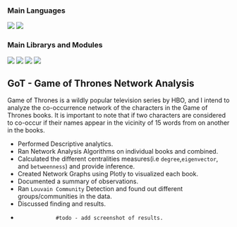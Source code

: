 ### Main Languages
<p>
<img src="https://img.shields.io/badge/python-3670A0?style=for-the-badge&logo=python&logoColor=ffdd54">
<img src="https://img.shields.io/badge/Markdown-000000?style=for-the-badge&logo=markdown&logoColor=white"></p>

### Main Librarys and Modules
<p><img src="https://img.shields.io/badge/numpy-%23013243.svg?style=for-the-badge&logo=numpy&logoColor=white">
<img src="https://img.shields.io/badge/pandas-%23150458.svg?style=for-the-badge&logo=pandas&logoColor=white">
<img src="https://img.shields.io/badge/SciPy-%230C55A5.svg?style=for-the-badge&logo=scipy&logoColor=%white">
<img src="https://img.shields.io/badge/Plotly-%233F4F75.svg?style=for-the-badge&logo=plotly&logoColor=white">
</p>

## GoT - Game of Thrones Network Analysis
Game of Thrones is a wildly popular television series by HBO, and I intend to analyze the co-occurrence network of the characters in the Game of Thrones books. It is important to note that if two characters are considered to co-occur if their names appear in the vicinity of 15 words from on another in the books.
-  Performed Descriptive analytics.
-  Ran Network Analysis Algorithms on individual books and combined.
-  Calculated the different centralities measures(i.e `degree`,`eigenvector`, and `betweenness`) and provide inference.
-  Created Network Graphs using Plotly to visualized each book.
-  Documented a summary of observations.
-  Ran `Louvain Community` Detection and found out different groups/communities in the data.
-  Discussed finding and results.
-                 #todo - add screenshot of results.

